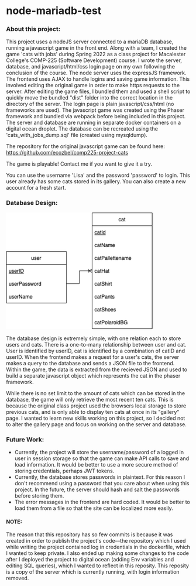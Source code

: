 # node-mariadb-test

### About this project:

This project uses a nodeJS server connected to a mariaDB database, running a javascript game in the front end. Along with a team, I created the game 'cats with jobs' during Spring 2022 as a class project for Macalester College's COMP-225 (Software Development) course. I wrote the server, database, and javascript/html/css login page on my own following the conclusion of the course. The node server uses the expressJS framework. The frontend uses AJAX to handle logins and saving game information. This involved editing the original game in order to make https requests to the server. After editing the game files, I bundled them and used a shell script to quickly move the bundled "dist" folder into the correct location in the directory of the server. The login page is plain javascript/css/html (no frameworks are used). The javascript game was created using the Phaser framework and bundled via webpack before being included in this project. The server and database are running in separate docker containers on a digital ocean droplet. The database can be recreated using the 'cats_with_jobs_dump.sql' file (created using mysqldump).

The repository for the original javascript game can be found here: https://github.com/ecozbel/comp225-project-cats

The game is playable! Contact me if you want to give it a try.

You can use the username 'Lisa' and the password 'password' to login. This user already has some cats stored in its gallery. You can also create a new account for a fresh start.


### Database Design:

<img src="cd-LDS.png" width="400">

The database design is extremely simple, with one relation each to store users and cats. There is a one-to-many relationship between user and cat. User is identified by userID, cat is identified by a combination of catID and userID. When the frontend makes a request for a user's cats, the server makes a query to the database and sends a JSON file to the frontend. Within the game, the data is extracted from the recieved JSON and used to build a separate javascript object which represents the cat in the phaser framework. 

While there is no set limit to the amount of cats which can be stored in the database, the game will only retrieve the most recent ten cats. This is because the original class project used the browsers local storage to store previous cats, and is only able to display ten cats at once in its "gallery" page. I wanted to learn new skills working on this project, so I decided not to alter the gallery page and focus on working on the server and database.

### Future Work:

- Currently, the project will store the username/password of a logged in user in session storage so that the game can make API calls to save and load information. It would be better to use a more secure method of storing credentials, perhaps JWT tokens.
- Currently, the database stores passwords in plaintext. For this reason I don't recommend using a password that you care about when using this project. In the future, the server should hash and salt the passwords before storing them.
- The error messages in the frontend are hard coded. It would be better to load them from a file so that the site can be localized more easily.



#### NOTE: 
The reason that this repository has so few commits is because it was created in order to publish the project's code––the repository which I used while writing the project contained log in credentials in the dockerfile, which I wanted to keep private. I also ended up making some changes to the code after I deployed the project to digital ocean (adding Env variables and editing SQL queries), which I wanted to reflect in this reposity. This reposity is a copy of the server which is currently running, with login information removed.
